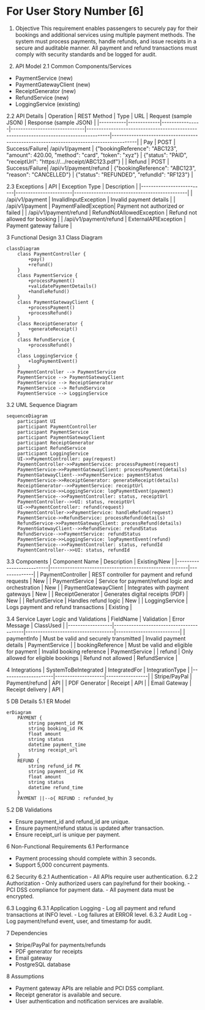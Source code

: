 # For User Story Number [6]
1. Objective
This requirement enables passengers to securely pay for their bookings and additional services using multiple payment methods. The system must process payments, handle refunds, and issue receipts in a secure and auditable manner. All payment and refund transactions must comply with security standards and be logged for audit.

2. API Model
  2.1 Common Components/Services
  - PaymentService (new)
  - PaymentGatewayClient (new)
  - ReceiptGenerator (new)
  - RefundService (new)
  - LoggingService (existing)

  2.2 API Details
| Operation | REST Method | Type           | URL                          | Request (sample JSON)                                                                 | Response (sample JSON)                                                                 |
|-----------|-------------|----------------|------------------------------|---------------------------------------------------------------------------------------|----------------------------------------------------------------------------------------|
| Pay       | POST        | Success/Failure| /api/v1/payment              | {"bookingReference": "ABC123", "amount": 420.00, "method": "card", "token": "xyz"} | {"status": "PAID", "receiptUrl": "https://.../receipt/ABC123.pdf"} |
| Refund    | POST        | Success/Failure| /api/v1/payment/refund       | {"bookingReference": "ABC123", "reason": "CANCELLED"} | {"status": "REFUNDED", "refundId": "RF123"} |

  2.3 Exceptions
| API                       | Exception Type         | Description                                  |
|--------------------------|-----------------------|----------------------------------------------|
| /api/v1/payment          | InvalidInputException | Invalid payment details                      |
| /api/v1/payment          | PaymentFailedException| Payment not authorized or failed             |
| /api/v1/payment/refund   | RefundNotAllowedException | Refund not allowed for booking            |
| /api/v1/payment/refund   | ExternalAPIException  | Payment gateway failure                      |

3 Functional Design
  3.1 Class Diagram
```mermaid
classDiagram
    class PaymentController {
        +pay()
        +refund()
    }
    class PaymentService {
        +processPayment()
        +validatePaymentDetails()
        +handleRefund()
    }
    class PaymentGatewayClient {
        +processPayment()
        +processRefund()
    }
    class ReceiptGenerator {
        +generateReceipt()
    }
    class RefundService {
        +processRefund()
    }
    class LoggingService {
        +logPaymentEvent()
    }
    PaymentController --> PaymentService
    PaymentService --> PaymentGatewayClient
    PaymentService --> ReceiptGenerator
    PaymentService --> RefundService
    PaymentService --> LoggingService
```

  3.2 UML Sequence Diagram
```mermaid
sequenceDiagram
    participant UI
    participant PaymentController
    participant PaymentService
    participant PaymentGatewayClient
    participant ReceiptGenerator
    participant RefundService
    participant LoggingService
    UI->>PaymentController: pay(request)
    PaymentController->>PaymentService: processPayment(request)
    PaymentService->>PaymentGatewayClient: processPayment(details)
    PaymentGatewayClient-->>PaymentService: paymentStatus
    PaymentService->>ReceiptGenerator: generateReceipt(details)
    ReceiptGenerator-->>PaymentService: receiptUrl
    PaymentService->>LoggingService: logPaymentEvent(payment)
    PaymentService-->>PaymentController: status, receiptUrl
    PaymentController-->>UI: status, receiptUrl
    UI->>PaymentController: refund(request)
    PaymentController->>PaymentService: handleRefund(request)
    PaymentService->>RefundService: processRefund(details)
    RefundService->>PaymentGatewayClient: processRefund(details)
    PaymentGatewayClient-->>RefundService: refundStatus
    RefundService-->>PaymentService: refundStatus
    PaymentService->>LoggingService: logPaymentEvent(refund)
    PaymentService-->>PaymentController: status, refundId
    PaymentController-->>UI: status, refundId
```

  3.3 Components
| Component Name            | Description                                            | Existing/New |
|--------------------------|--------------------------------------------------------|--------------|
| PaymentController        | REST controller for payment and refund requests         | New          |
| PaymentService           | Service for payment/refund logic and orchestration      | New          |
| PaymentGatewayClient     | Integrates with payment gateways                       | New          |
| ReceiptGenerator         | Generates digital receipts (PDF)                       | New          |
| RefundService            | Handles refund logic                                   | New          |
| LoggingService           | Logs payment and refund transactions                   | Existing     |

  3.4 Service Layer Logic and Validations
| FieldName        | Validation                              | Error Message                      | ClassUsed                |
|------------------|-----------------------------------------|------------------------------------|--------------------------|
| paymentInfo      | Must be valid and securely transmitted   | Invalid payment details            | PaymentService           |
| bookingReference | Must be valid and eligible for payment   | Invalid booking reference          | PaymentService           |
| refund           | Only allowed for eligible bookings       | Refund not allowed                 | RefundService            |

4 Integrations
| SystemToBeIntegrated | IntegratedFor      | IntegrationType |
|---------------------|--------------------|-----------------|
| Stripe/PayPal       | Payment/refund     | API             |
| PDF Generator       | Receipt            | API             |
| Email Gateway       | Receipt delivery   | API             |

5 DB Details
  5.1 ER Model
```mermaid
erDiagram
    PAYMENT {
        string payment_id PK
        string booking_id FK
        float amount
        string status
        datetime payment_time
        string receipt_url
    }
    REFUND {
        string refund_id PK
        string payment_id FK
        float amount
        string status
        datetime refund_time
    }
    PAYMENT ||--o{ REFUND : refunded_by
```

  5.2 DB Validations
- Ensure payment_id and refund_id are unique.
- Ensure payment/refund status is updated after transaction.
- Ensure receipt_url is unique per payment.

6 Non-Functional Requirements
  6.1 Performance
  - Payment processing should complete within 3 seconds.
  - Support 5,000 concurrent payments.

  6.2 Security
    6.2.1 Authentication
    - All APIs require user authentication.
    6.2.2 Authorization
    - Only authorized users can pay/refund for their booking.
    - PCI DSS compliance for payment data.
    - All payment data must be encrypted.

  6.3 Logging
    6.3.1 Application Logging
    - Log all payment and refund transactions at INFO level.
    - Log failures at ERROR level.
    6.3.2 Audit Log
    - Log payment/refund event, user, and timestamp for audit.

7 Dependencies
- Stripe/PayPal for payments/refunds
- PDF generator for receipts
- Email gateway
- PostgreSQL database

8 Assumptions
- Payment gateway APIs are reliable and PCI DSS compliant.
- Receipt generator is available and secure.
- User authentication and notification services are available.